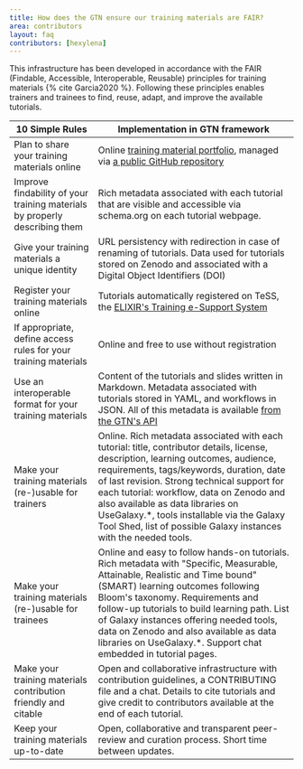 ```yaml
---
title: How does the GTN ensure our training materials are FAIR?
area: contributors
layout: faq
contributors: [hexylena]
---
```


This infrastructure has been developed in accordance with the FAIR (Findable, Accessible, Interoperable, Reusable) principles for training materials {% cite Garcia2020 %}. Following these principles enables trainers and trainees to find, reuse, adapt, and improve the available tutorials.

10 Simple Rules                                                            | Implementation in GTN framework
---------------                                                            | -------------------------------
Plan to share your training materials online                               | Online [training material portfolio](https://training.galaxyproject.org/), managed via [a public GitHub repository](https://github.com/galaxyproject/training-material)
Improve findability of your training materials by properly describing them | Rich metadata associated with each tutorial that are visible and accessible via schema.org on each tutorial webpage.
Give your training materials a unique identity                             | URL persistency with redirection in case of renaming of tutorials. Data used for tutorials stored on Zenodo and associated with a Digital Object Identifiers (DOI)
Register your training materials online                                    | Tutorials automatically registered on TeSS, the [ELIXIR's Training e-Support System](https://tess.elixir-europe.org/)
If appropriate, define access rules for your training materials            | Online and free to use without registration
Use an interoperable format for your training materials                    | Content of the tutorials and slides written in Markdown. Metadata associated with tutorials stored in YAML, and workflows in JSON. All of this metadata is available [from the GTN's API](https://training.galaxyproject.org/training-material/api/)
Make your training materials (re-)usable for trainers                      | Online. Rich metadata associated with each tutorial: title, contributor details, license, description, learning outcomes, audience, requirements, tags/keywords, duration, date of last revision. Strong technical support for each tutorial: workflow, data on Zenodo and also available as data libraries on UseGalaxy.\*, tools installable via the Galaxy Tool Shed, list of possible Galaxy instances with the needed tools.
Make your training materials (re-)usable for trainees                      | Online and easy to follow hands-on tutorials. Rich metadata with "Specific, Measurable, Attainable, Realistic and Time bound" (SMART) learning outcomes following Bloom's taxonomy. Requirements and follow-up tutorials to build learning path. List of Galaxy instances offering needed tools, data on Zenodo and also available as data libraries on UseGalaxy.\*. Support chat embedded in tutorial pages.
Make your training materials contribution friendly and citable             | Open and collaborative infrastructure with contribution guidelines, a CONTRIBUTING file and a chat. Details to cite tutorials and give credit to contributors available at the end of each tutorial.
Keep your training materials up-to-date                                    | Open, collaborative and transparent peer-review and curation process. Short time between updates.
